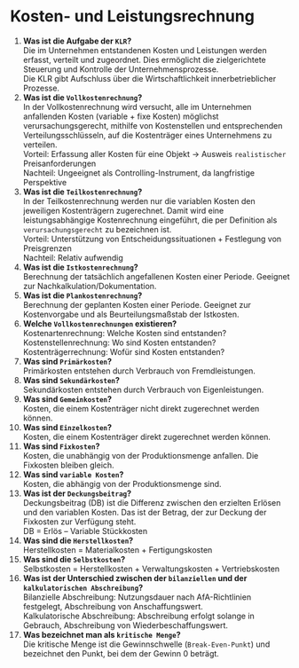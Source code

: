 # Kosten- und Leistungsrechnung

1. **Was ist die Aufgabe der `KLR`?**  
Die im Unternehmen entstandenen Kosten und Leistungen werden erfasst, verteilt und zugeordnet. Dies ermöglicht die zielgerichtete Steuerung und Kontrolle der Unternehmensprozesse.   
Die KLR gibt Aufschluss über die Wirtschaftlichkeit innerbetrieblicher Prozesse.  
2. **Was ist die `Vollkostenrechnung`?**  
In der Vollkostenrechnung wird versucht, alle im Unternehmen anfallenden Kosten (variable + fixe Kosten) möglichst verursachungsgerecht, mithilfe von Kostenstellen und entsprechenden Verteilungsschlüsseln, auf die Kostenträger eines Unternehmens zu verteilen.  
Vorteil: Erfassung aller Kosten für eine Objekt -> Ausweis `realistischer` Preisanforderungen  
Nachteil: Ungeeignet als Controlling-Instrument, da langfristige Perspektive  
3. **Was ist die `Teilkostenrechnung`?**  
In der Teilkostenrechnung werden nur die variablen Kosten den jeweiligen Kostenträgern zugerechnet. Damit wird eine leistungsabhängige Kostenrechnung eingeführt, die per Definition als `verursachungsgerecht` zu bezeichnen ist.  
Vorteil: Unterstützung von Entscheidungssituationen + Festlegung von Preisgrenzen  
Nachteil: Relativ aufwendig  
4. **Was ist die `Istkostenrechnung`?**  
Berechnung der tatsächlich angefallenen Kosten einer Periode. Geeignet zur Nachkalkulation/Dokumentation.
5. **Was ist die `Plankostenrechnung`?**  
Berechnung der geplanten Kosten einer Periode. Geeignet zur Kostenvorgabe und als Beurteilungsmaßstab der Istkosten.
6. **Welche `Vollkostenrechnungen` existieren?**  
Kostenartenrechnung: Welche Kosten sind entstanden?   
Kostenstellenrechnung: Wo sind Kosten entstanden?  
Kostenträgerrechnung: Wofür sind Kosten entstanden?  
7. **Was sind `Primärkosten`?**  
Primärkosten entstehen durch Verbrauch von Fremdleistungen.
8. **Was sind `Sekundärkosten`?**  
Sekundärkosten entstehen durch Verbrauch von Eigenleistungen.
9. **Was sind `Gemeinkosten`?**  
Kosten, die einem Kostenträger nicht direkt zugerechnet werden können.
10. **Was sind `Einzelkosten`?**  
Kosten, die einem Kostenträger direkt zugerechnet werden können.
11. **Was sind `Fixkosten`?**  
Kosten, die unabhängig von der Produktionsmenge anfallen. Die Fixkosten bleiben gleich.
12. **Was sind `variable Kosten`?**  
Kosten, die abhängig von der Produktionsmenge sind.
13. **Was ist der `Deckungsbeitrag`?**  
Deckungsbeitrag (DB) ist die Differenz zwischen den erzielten Erlösen und den variablen Kosten. Das ist der Betrag, der zur Deckung der Fixkosten zur Verfügung steht.  
DB = Erlös – Variable Stückkosten
14. **Was sind die `Herstellkosten`?**  
Herstellkosten = Materialkosten + Fertigungskosten
15. **Was sind die `Selbstkosten`?**  
Selbstkosten = Herstellkosten + Verwaltungskosten + Vertriebskosten
16. **Was ist der Unterschied zwischen der `bilanziellen` und der `kalkulatorischen Abschreibung`?**  
Bilanzielle Abschreibung: Nutzungsdauer nach AfA-Richtlinien festgelegt, Abschreibung von Anschaffungswert.  
Kalkulatorische Abschreibung: Abschreibung erfolgt solange in Gebrauch, Abschreibung von Wiederbeschaffungswert.
17. **Was bezeichnet man als `kritische Menge`?**  
Die kritische Menge ist die Gewinnschwelle (`Break-Even-Punkt`) und bezeichnet den Punkt, bei dem der Gewinn 0 beträgt. 
